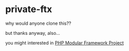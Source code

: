 # private-ftx

why would anyone clone this??

but thanks anyway, also...

you might interested in [PHP Modular Framework Project](https://github.com/zonblade/phpr)
